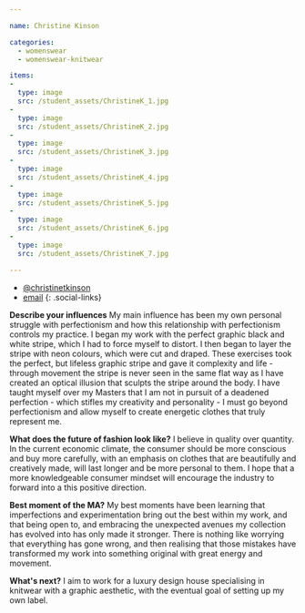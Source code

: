```yaml
---

name: Christine Kinson

categories:
  - womenswear
  - womenswear-knitwear

items:
-
  type: image
  src: /student_assets/ChristineK_1.jpg
-
  type: image
  src: /student_assets/ChristineK_2.jpg
-
  type: image
  src: /student_assets/ChristineK_3.jpg
-
  type: image
  src: /student_assets/ChristineK_4.jpg
-
  type: image
  src: /student_assets/ChristineK_5.jpg
-
  type: image
  src: /student_assets/ChristineK_6.jpg
-
  type: image
  src: /student_assets/ChristineK_7.jpg

---
```


* [@christinetkinson](https://www.instagram.com/christinetkinson/)
* [email](mailto:christine.kinson@network.rca.ac.uk)
{: .social-links}

**Describe your influences**
My main influence has been my own personal struggle with perfectionism and how this relationship with perfectionism controls my practice. I began my work with the perfect graphic black and white stripe, which I had to force myself to distort. I then began to layer the stripe with neon colours, which were cut and draped. These exercises took the perfect, but lifeless graphic stripe and gave it complexity and life - through movement the stripe is never seen in the same flat way as I have created an optical illusion that sculpts the stripe around the body. I have taught myself over my Masters that I am not in pursuit of a deadened perfection - which stifles my creativity and personality - I must go beyond perfectionism and allow myself to create energetic clothes that truly represent me.

**What does the future of fashion look like?**
I believe in quality over quantity. In the current economic climate, the consumer should be more conscious and buy more carefully, with an emphasis on clothes that are beautifully and creatively made, will last longer and be more personal to them. I hope that a more knowledgeable consumer mindset will encourage the industry to forward into a this positive direction.

**Best moment of the MA?**
My best moments have been learning that imperfections and experimentation bring out the best within my work, and that being open to, and embracing the unexpected avenues my collection has evolved into has only made it stronger. There is nothing like worrying that everything has gone wrong, and then realising that those mistakes have transformed my work into something original with great energy and movement.

**What's next?**
I aim to work for a luxury design house specialising in knitwear with a graphic aesthetic, with the eventual goal of setting up my own label.
